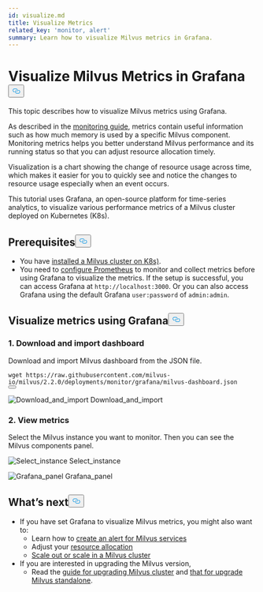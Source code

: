 ```yaml
---
id: visualize.md
title: Visualize Metrics
related_key: 'monitor, alert'
summary: Learn how to visualize Milvus metrics in Grafana.
---
```

<h1 id="Visualize-Milvus-Metrics-in-Grafana" class="common-anchor-header">Visualize Milvus Metrics in Grafana<button data-href="#Visualize-Milvus-Metrics-in-Grafana" class="anchor-icon" translate="no">
      <svg translate="no"
        aria-hidden="true"
        focusable="false"
        height="20"
        version="1.1"
        viewBox="0 0 16 16"
        width="16"
      >
        <path
          fill="#0092E4"
          fill-rule="evenodd"
          d="M4 9h1v1H4c-1.5 0-3-1.69-3-3.5S2.55 3 4 3h4c1.45 0 3 1.69 3 3.5 0 1.41-.91 2.72-2 3.25V8.59c.58-.45 1-1.27 1-2.09C10 5.22 8.98 4 8 4H4c-.98 0-2 1.22-2 2.5S3 9 4 9zm9-3h-1v1h1c1 0 2 1.22 2 2.5S13.98 12 13 12H9c-.98 0-2-1.22-2-2.5 0-.83.42-1.64 1-2.09V6.25c-1.09.53-2 1.84-2 3.25C6 11.31 7.55 13 9 13h4c1.45 0 3-1.69 3-3.5S14.5 6 13 6z"
        ></path>
      </svg>
    </button></h1><p>This topic describes how to visualize Milvus metrics using Grafana.</p>
<p>As described in the <a href="/docs/it/monitor.md">monitoring guide</a>, metrics contain useful information such as how much memory is used by a specific Milvus component. Monitoring metrics helps you better understand Milvus performance and its running status so that you can adjust resource allocation timely.</p>
<p>Visualization is a chart showing the change of resource usage across time, which makes it easier for you to quickly see and notice the changes to resource usage especially when an event occurs.</p>
<p>This tutorial uses Grafana, an open-source platform for time-series analytics, to visualize various performance metrics of a Milvus cluster deployed on Kubernetes (K8s).</p>
<h2 id="Prerequisites" class="common-anchor-header">Prerequisites<button data-href="#Prerequisites" class="anchor-icon" translate="no">
      <svg translate="no"
        aria-hidden="true"
        focusable="false"
        height="20"
        version="1.1"
        viewBox="0 0 16 16"
        width="16"
      >
        <path
          fill="#0092E4"
          fill-rule="evenodd"
          d="M4 9h1v1H4c-1.5 0-3-1.69-3-3.5S2.55 3 4 3h4c1.45 0 3 1.69 3 3.5 0 1.41-.91 2.72-2 3.25V8.59c.58-.45 1-1.27 1-2.09C10 5.22 8.98 4 8 4H4c-.98 0-2 1.22-2 2.5S3 9 4 9zm9-3h-1v1h1c1 0 2 1.22 2 2.5S13.98 12 13 12H9c-.98 0-2-1.22-2-2.5 0-.83.42-1.64 1-2.09V6.25c-1.09.53-2 1.84-2 3.25C6 11.31 7.55 13 9 13h4c1.45 0 3-1.69 3-3.5S14.5 6 13 6z"
        ></path>
      </svg>
    </button></h2><ul>
<li>You have <a href="/docs/it/install_cluster-helm.md">installed a Milvus cluster on K8s)</a>.</li>
<li>You need to <a href="/docs/it/monitor.md">configure Prometheus</a> to monitor and collect metrics before using Grafana to visualize the metrics. If the setup is successful, you can access Grafana at <code translate="no">http://localhost:3000</code>. Or you can also access Grafana using the default Grafana <code translate="no">user:password</code> of <code translate="no">admin:admin</code>.</li>
</ul>
<h2 id="Visualize-metrics-using-Grafana" class="common-anchor-header">Visualize metrics using Grafana<button data-href="#Visualize-metrics-using-Grafana" class="anchor-icon" translate="no">
      <svg translate="no"
        aria-hidden="true"
        focusable="false"
        height="20"
        version="1.1"
        viewBox="0 0 16 16"
        width="16"
      >
        <path
          fill="#0092E4"
          fill-rule="evenodd"
          d="M4 9h1v1H4c-1.5 0-3-1.69-3-3.5S2.55 3 4 3h4c1.45 0 3 1.69 3 3.5 0 1.41-.91 2.72-2 3.25V8.59c.58-.45 1-1.27 1-2.09C10 5.22 8.98 4 8 4H4c-.98 0-2 1.22-2 2.5S3 9 4 9zm9-3h-1v1h1c1 0 2 1.22 2 2.5S13.98 12 13 12H9c-.98 0-2-1.22-2-2.5 0-.83.42-1.64 1-2.09V6.25c-1.09.53-2 1.84-2 3.25C6 11.31 7.55 13 9 13h4c1.45 0 3-1.69 3-3.5S14.5 6 13 6z"
        ></path>
      </svg>
    </button></h2><h3 id="1-Download-and-import-dashboard" class="common-anchor-header">1. Download and import dashboard</h3><p>Download and import Milvus dashboard from the JSON file.</p>
<pre><code translate="no">wget https://raw.githubusercontent.com/milvus-io/milvus/2.2.0/deployments/monitor/grafana/milvus-dashboard.json
<button class="copy-code-btn"></button></code></pre>
<p>
  <span class="img-wrapper">
    <img translate="no" src="/docs/v2.3.x/assets/import_dashboard.png" alt="Download_and_import" class="doc-image" id="download_and_import" />
    <span>Download_and_import</span>
  </span>
</p>
<h3 id="2-View-metrics" class="common-anchor-header">2. View metrics</h3><p>Select the Milvus instance you want to monitor. Then you can see the Milvus components panel.</p>
<p>
  <span class="img-wrapper">
    <img translate="no" src="/docs/v2.3.x/assets/grafana_select.png" alt="Select_instance" class="doc-image" id="select_instance" />
    <span>Select_instance</span>
  </span>
</p>
<p>
  <span class="img-wrapper">
    <img translate="no" src="/docs/v2.3.x/assets/grafana_panel.png" alt="Grafana_panel" class="doc-image" id="grafana_panel" />
    <span>Grafana_panel</span>
  </span>
</p>
<h2 id="Whats-next" class="common-anchor-header">What’s next<button data-href="#Whats-next" class="anchor-icon" translate="no">
      <svg translate="no"
        aria-hidden="true"
        focusable="false"
        height="20"
        version="1.1"
        viewBox="0 0 16 16"
        width="16"
      >
        <path
          fill="#0092E4"
          fill-rule="evenodd"
          d="M4 9h1v1H4c-1.5 0-3-1.69-3-3.5S2.55 3 4 3h4c1.45 0 3 1.69 3 3.5 0 1.41-.91 2.72-2 3.25V8.59c.58-.45 1-1.27 1-2.09C10 5.22 8.98 4 8 4H4c-.98 0-2 1.22-2 2.5S3 9 4 9zm9-3h-1v1h1c1 0 2 1.22 2 2.5S13.98 12 13 12H9c-.98 0-2-1.22-2-2.5 0-.83.42-1.64 1-2.09V6.25c-1.09.53-2 1.84-2 3.25C6 11.31 7.55 13 9 13h4c1.45 0 3-1.69 3-3.5S14.5 6 13 6z"
        ></path>
      </svg>
    </button></h2><ul>
<li>If you have set Grafana to visualize Milvus metrics, you might also want to:
<ul>
<li>Learn how to <a href="/docs/it/alert.md">create an alert for Milvus services</a></li>
<li>Adjust your <a href="/docs/it/allocate.md">resource allocation</a></li>
<li><a href="/docs/it/scaleout.md">Scale out or scale in a Milvus cluster</a></li>
</ul></li>
<li>If you are interested in upgrading the Milvus version,
<ul>
<li>Read the <a href="/docs/it/upgrade_milvus_cluster-operator.md">guide for upgrading Milvus cluster</a> and <a href="/docs/it/upgrade_milvus_standalone-operator.md">that for upgrade Milvus standalone</a>.</li>
</ul></li>
</ul>
